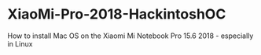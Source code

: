 # XiaoMi-Pro-2018-HackintoshOC
How to install Mac OS on the Xiaomi Mi Notebook Pro 15.6 2018 - especially in Linux

